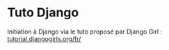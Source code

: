 # Tuto Django

Initiation à Django via le tuto proposé par Django Girl : [tutorial.djangogirls.org/fr/](https://tutorial.djangogirls.org/fr/)